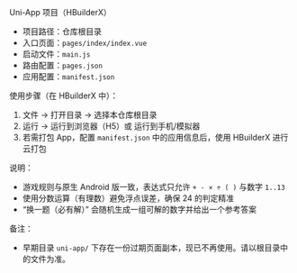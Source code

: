 Uni-App 项目（HBuilderX）

- 项目路径：仓库根目录
- 入口页面：`pages/index/index.vue`
- 启动文件：`main.js`
- 路由配置：`pages.json`
- 应用配置：`manifest.json`

使用步骤（在 HBuilderX 中）：

1. 文件 -> 打开目录 -> 选择本仓库根目录
2. 运行 -> 运行到浏览器（H5）或 运行到手机/模拟器
3. 若需打包 App，配置 `manifest.json` 中的应用信息后，使用 HBuilderX 进行云打包

说明：

- 游戏规则与原生 Android 版一致，表达式只允许 `+ - × ÷ ( )` 与数字 `1..13`
- 使用分数运算（有理数）避免浮点误差，确保 24 的判定精准
- “换一题（必有解）” 会随机生成一组可解的数字并给出一个参考答案

备注：

- 早期目录 `uni-app/` 下存在一份过期页面副本，现已不再使用。请以根目录中的文件为准。
